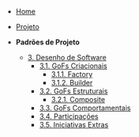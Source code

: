 <!-- docs/_sidebar.md -->

- [Home](./)
- [Projeto](./Projeto/Projeto.md)

- **Padrões de Projeto**
  - [3. Desenho de Software](./PadroesDeProjeto/3.PadroesDeProjeto.md)
    - [3.1. GoFs Criacionais](./PadroesDeProjeto/GoFsCriacionais/index.md)
      - [3.1.1. Factory](./PadroesDeProjeto/GoFsCriacionais/factory.md)
      - [3.1.2. Builder](./PadroesDeProjeto/GoFsCriacionais/builder.md)
    - [3.2. GoFs Estruturais](./PadroesDeProjeto/GoFsEstruturais/index.md)
      - [3.2.1. Composite](./PadroesDeProjeto/GoFsEstruturais/composite.md)
    - [3.3. GoFs Comportamentais](./PadroesDeProjeto/3.3.GoFsComportamentais.md)
    - [3.4. Participações](./PadroesDeProjeto/3.4.ParticipacoesPadroes.md)
    - [3.5. Iniciativas Extras](./PadroesDeProjeto/3.5.IniciativasExtras.md)
